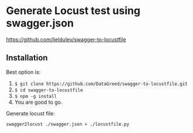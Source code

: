 
# Generate Locust test using swagger.json
https://github.com/lieldulev/swagger-to-locustfile

## Installation

Best option is:

  1. `$ git clone https://github.com/DataGreed/swagger-to-locustfile.git`
  2. `$ cd swagger-to-locustfile`
  3. `$ npm -g install`
  4. You are good to go.
  
  
Generate locust file:

``` 
swagger2locust ./swagger.json > ./locustfile.py

```